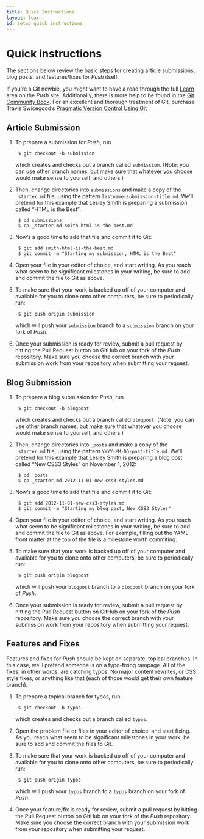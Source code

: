 ```yaml
---
title: Quick Instructions
layout: learn
id: setup_quick_instructions
---
```


# Quick instructions

The sections below review the basic steps for creating article submissions,
blog posts, and features/fixes for *Push* itself.

If you’re a Git newbie, you might want to have a read through the full [Learn](/learn/) area on
the *Push* site. Additionally, there is more help to be found in the [Git Community
Book](http://git-scm.com/book). For an excellent and thorough treatment of Git, purchase Travis
Swicegood’s [Pragmatic Version Control Using
Git](http://pragprog.com/book/tsgit/pragmatic-version-control-using-git)

## Article Submission

1. To prepare a submission for *Push*, run

        $ git checkout -b submission

   which creates and checks out a branch called `submission`. (Note: you can use other branch names,
   but make sure that whatever you choose would make sense to yourself, and others.)

1. Then, change directories into `submissions` and make a copy of the `_starter.md` file, using
   the pattern `lastname-submission-title.md`. We’ll pretend for this example that Lesley Smith
   is preparing a submission called “HTML is the Best”:

        $ cd submissions
        $ cp _starter.md smith-html-is-the-best.md

1. Now’s a good time to add that file and commit it to Git:

        $ git add smith-html-is-the-best.md
        $ git commit -m "Starting my submission, HTML is the Best"

1. Open your file in your editor of choice, and start writing. As you reach what seem to be
   significant milestones in your writing, be sure to add and commit the file to Git as above.

1. To make sure that your work is backed up off of your computer and available for you to clone
   onto other computers, be sure to periodically run:

        $ git push origin submission

   which will push your `submission` branch to a `submission` branch on your fork of *Push*.

1. Once your submission is ready for review, submit a pull request by hitting the Pull Request
   button on GitHub on your fork of the *Push* repository. Make sure you choose the correct
   branch with your submission work from your repository when submitting your request.

## Blog Submission

1. To prepare a blog submission for *Push*, run

        $ git checkout -b blogpost

   which creates and checks out a branch called `blogpost`. (Note: you can use other branch names,
   but make sure that whatever you choose would make sense to yourself, and others.)

1. Then, change directories into `_posts` and make a copy of the `_starter.md` file, using
   the pattern `YYYY-MM-DD-post-title.md`. We’ll pretend for this example that Lesley Smith
   is preparing a blog post called “New CSS3 Styles” on November 1, 2012:

        $ cd _posts
        $ cp _starter.md 2012-11-01-new-css3-styles.md

1. Now’s a good time to add that file and commit it to Git:

        $ git add 2012-11-01-new-css3-styles.md
        $ git commit -m "Starting my blog post, New CSS3 Styles"

1. Open your file in your editor of choice, and start writing. As you reach what seem to be
   significant milestones in your writing, be sure to add and commit the file to Git as above.
   For example, filling out the YAML front matter at the top of the file is a milestone worth
   commiting.

1. To make sure that your work is backed up off of your computer and available for you to clone
   onto other computers, be sure to periodically run:

        $ git push origin blogpost

   which will push your `blogpost` branch to a `blogpost` branch on your fork of *Push*.

1. Once your submission is ready for review, submit a pull request by hitting the Pull Request
   button on GitHub on your fork of the *Push* repository. Make sure you choose the correct
   branch with your submission work from your repository when submitting your request.

## Features and Fixes

Features and fixes for *Push* should be kept on separate, topical branches. In this case, we’ll
pretend someone is on a typo-fixing rampage. All of the fixes, in other words, are catching typos.
No major content rewrites, or CSS style fixes, or anything like that (each of those would get their
own feature branch).

1. To prepare a topical branch for typos, run:

        $ git checkout -b typos

   which creates and checks out a branch called `typos`.

1. Open the problem file or files in your editor of choice, and start fixing. As you reach what seem
   to be significant milestones in your work, be sure to add and commit the files to Git.

1. To make sure that your work is backed up off of your computer and available for you to clone
   onto other computers, be sure to periodically run:

        $ git push origin typos

   which will push your `typos` branch to a `typos` branch on your fork of *Push*.

1. Once your feature/fix is ready for review, submit a pull request by hitting the Pull Request
   button on GitHub on your fork of the *Push* repository. Make sure you choose the correct
   branch with your submission work from your repository when submitting your request.
